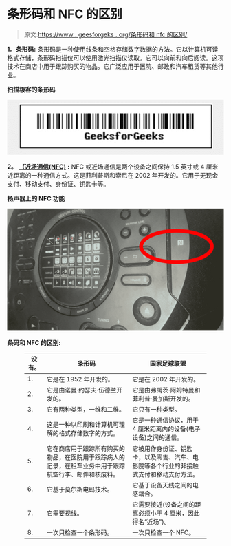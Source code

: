 # 条形码和 NFC 的区别

> 原文:[https://www . geesforgeks . org/条形码和 nfc 的区别/](https://www.geeksforgeeks.org/difference-between-barcode-and-nfc/)

**1。条形码:**
条形码是一种使用线条和空格存储数字数据的方法。它以计算机可读格式存储，条形码扫描仪可以使用激光扫描仪读取。它可以向前和向后阅读。这项技术在商店中用于跟踪购买的物品。它广泛应用于医院、邮政和汽车租赁等其他行业。

**扫描极客的条形码**

![](img/7e9b0d049850bba7bc3ba07f85f59b69.png)

**2。** [**【近场通信(NFC)**](https://www.geeksforgeeks.org/near-field-communication-nfc/) **:**
NFC 或近场通信是两个设备之间保持 1.5 英寸或 4 厘米近距离的一种通信方式。这是菲利普斯和索尼在 2002 年开发的。它用于无现金支付、移动支付、身份证、钥匙卡等。

**扬声器上的 NFC 功能**

![](img/6848f9a606c40d480c53db249f195e6a.png)

**条码和 NFC 的区别:**

<figure class="table">

| 没有。 | 条形码 | 国家足球联盟 |
| --- | --- | --- |
| 1. | 它是在 1952 年开发的。 | 它是在 2002 年开发的。 |
| 2. | 它是由诺曼·约瑟夫·伍德兰开发的。 | 它是由弗朗茨·阿姆特曼和菲利普·曼加斯开发的。 |
| 3. | 它有两种类型，一维和二维。 | 它只有一种类型。 |
| 4. | 这是一种以印刷和计算机可理解的格式存储数字的方式。 | 它是一种通信协议，用于 4 厘米距离内的设备(电子设备)之间的通信。 |
| 5. | 它在商店用于跟踪所有购买的物品，在医院用于跟踪病人的记录，在租车业务中用于跟踪航空行李、邮件和核废料。 | 它被用作身份证、钥匙卡，以及零售、汽车、电影院等各个行业的非接触式支付和移动支付方法。 |
| 6. | 它基于莫尔斯电码技术。 | 它基于设备天线之间的电感耦合。 |
| 7. | 它需要视线。 | 它需要接近(设备之间的距离必须小于 4 厘米，因此得名“近场”)。 |
| 8. | 一次只检查一个条形码。 | 一次只检查一个 NFC。 |

</figure>